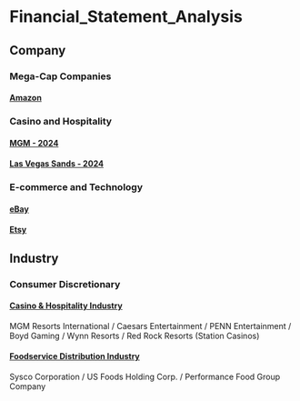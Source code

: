 # Financial_Statement_Analysis
## Company
### Mega-Cap Companies
#### [Amazon](Amazon_Analysis/Amazon_Analysis.pdf)
### Casino and Hospitality
#### [MGM - 2024](MGM_Analysis/MGM_Analysis.pdf)
#### [Las Vegas Sands - 2024](Sands_Analysis/Sands_Analysis.pdf)
### E-commerce and Technology
#### [eBay](eBay_Analysis/eBay_Analysis.pdf)
#### [Etsy](Etsy_Analysis/Etsy_Analysis.pdf)
## Industry
### Consumer Discretionary
#### [Casino & Hospitality Industry](Casino_Hospitability_Industry_Analysis/Casino_Hospitality_Industry_Analysis.pdf) 
MGM Resorts International / Caesars Entertainment / PENN Entertainment / Boyd Gaming / Wynn Resorts / Red Rock Resorts (Station Casinos)
#### [Foodservice Distribution Industry](Foodservice_Distribution_Industry_Analysis/Foodservice_Distribution_Industry_Analysis.pdf) 
Sysco Corporation / US Foods Holding Corp. / Performance Food Group Company
